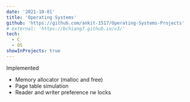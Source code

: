 ```yaml
---
date: '2021-10-01'
title: 'Operating Systems'
github: 'https://github.com/ankit-1517/Operating-Systems-Projects'
# external: 'https://bchiang7.github.io/v3/'
tech:
  - C
  - OS
showInProjects: true
---
```


Implemented
- Memory allocator (malloc and free)
- Page table simulation
- Reader and writer preference rw locks
